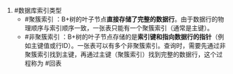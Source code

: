 1. #数据库索引类型 
	*   #聚簇索引 ：B+树的叶子节点**直接存储了完整的数据行**。由于数据行的物理顺序与索引顺序一致，一张表只能有一个聚簇索引（通常是主键）。
    *   #非聚簇索引  ：B+树的叶子节点存储的是**索引键和指向数据行的指针**（例如主键值或行ID）。一张表可以有多个非聚簇索引。查询时，需要先通过非聚簇索引找到主键，再通过主键（聚簇索引）找到完整的数据行，这个过程称为 #回表 